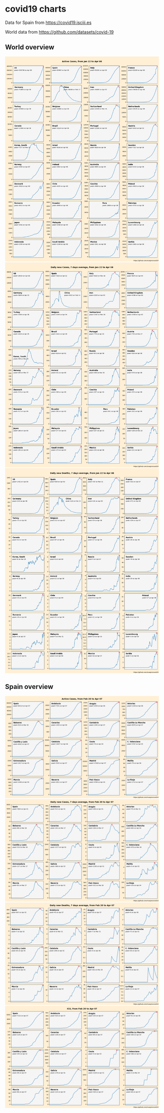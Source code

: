 # covid19 charts

Data for Spain from https://covid19.isciii.es

World data from https://github.com/datasets/covid-19

## World overview
![world_active.png](world_active.png)
![world_daily_confirmed.png](world_daily_confirmed.png)
![world_daily_deaths.png](world_daily_deaths.png)

## Spain overview

![spain_active.png](spain_active.png)
![spain_daily_confirmed.png](spain_daily_confirmed.png)
![spain_daily_deaths.png](spain_daily_deaths.png)
![spain_icu.png](spain_icu.png)